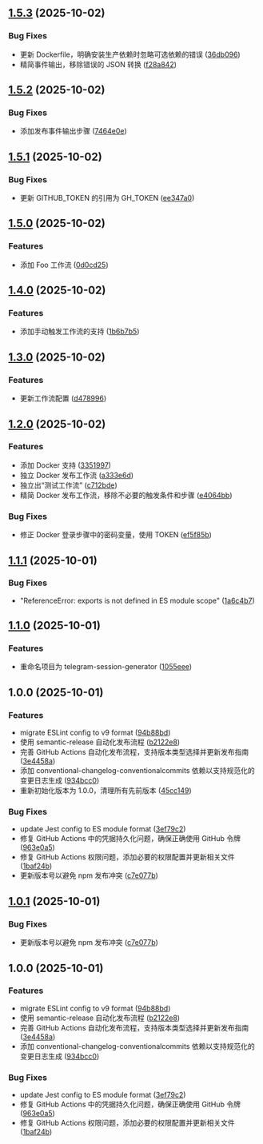## [1.5.3](https://github.com/dba18714/telegram-session-generator/compare/v1.5.2...v1.5.3) (2025-10-02)

### Bug Fixes

* 更新 Dockerfile，明确安装生产依赖时忽略可选依赖的错误 ([36db096](https://github.com/dba18714/telegram-session-generator/commit/36db09627edcb5e9533ab39aeeec29cc40f5c580))
* 精简事件输出，移除错误的 JSON 转换 ([f28a842](https://github.com/dba18714/telegram-session-generator/commit/f28a84273a8452dfa8e50bb8093b3943a6a180a7))

## [1.5.2](https://github.com/dba18714/telegram-session-generator/compare/v1.5.1...v1.5.2) (2025-10-02)

### Bug Fixes

* 添加发布事件输出步骤 ([7464e0e](https://github.com/dba18714/telegram-session-generator/commit/7464e0ed514f6bd3822c414169efb83c653f32d7))

## [1.5.1](https://github.com/dba18714/telegram-session-generator/compare/v1.5.0...v1.5.1) (2025-10-02)

### Bug Fixes

* 更新 GITHUB_TOKEN 的引用为 GH_TOKEN ([ee347a0](https://github.com/dba18714/telegram-session-generator/commit/ee347a05b98c81b0292b9f7734a38608152b37ea))

## [1.5.0](https://github.com/dba18714/telegram-session-generator/compare/v1.4.0...v1.5.0) (2025-10-02)

### Features

* 添加 Foo 工作流 ([0d0cd25](https://github.com/dba18714/telegram-session-generator/commit/0d0cd25ca434aee6905acd385f5a9c7ea55f0caa))

## [1.4.0](https://github.com/dba18714/telegram-session-generator/compare/v1.3.0...v1.4.0) (2025-10-02)

### Features

* 添加手动触发工作流的支持 ([1b6b7b5](https://github.com/dba18714/telegram-session-generator/commit/1b6b7b5a7064426ec6311932b43b5df4aa395b55))

## [1.3.0](https://github.com/dba18714/telegram-session-generator/compare/v1.2.0...v1.3.0) (2025-10-02)

### Features

* 更新工作流配置 ([d478996](https://github.com/dba18714/telegram-session-generator/commit/d4789960f2f8b82d89a32c36ad3f6de618a2c95e))

## [1.2.0](https://github.com/dba18714/telegram-session-generator/compare/v1.1.1...v1.2.0) (2025-10-02)

### Features

* 添加 Docker 支持 ([3351997](https://github.com/dba18714/telegram-session-generator/commit/3351997144c54927990ebfe4ec01377ebd60453f))
* 独立 Docker 发布工作流 ([a333e6d](https://github.com/dba18714/telegram-session-generator/commit/a333e6d2d35714cb5693a3cc7ec2bf1bacaa095b))
* 独立出“测试工作流” ([c712bde](https://github.com/dba18714/telegram-session-generator/commit/c712bdeb2b518601b6a7f1c93251c73202d822be))
* 精简 Docker 发布工作流，移除不必要的触发条件和步骤 ([e4064bb](https://github.com/dba18714/telegram-session-generator/commit/e4064bbd6fa0732f8544d984c4cf01471ab51f3a))

### Bug Fixes

* 修正 Docker 登录步骤中的密码变量，使用 TOKEN ([ef5f85b](https://github.com/dba18714/telegram-session-generator/commit/ef5f85bca92a6c401503bed29e99af6385bb8ff6))

## [1.1.1](https://github.com/dba18714/telegram-session-generator/compare/v1.1.0...v1.1.1) (2025-10-01)

### Bug Fixes

* "ReferenceError: exports is not defined in ES module scope" ([1a6c4b7](https://github.com/dba18714/telegram-session-generator/commit/1a6c4b7cdd2ea39266e1720966d8a7d5c6c30c87))

## [1.1.0](https://github.com/dba18714/telegram-session-generator/compare/v1.0.0...v1.1.0) (2025-10-01)

### Features

* 重命名项目为 telegram-session-generator ([1055eee](https://github.com/dba18714/telegram-session-generator/commit/1055eee16010148ea702ef2d030401fbc0a0cd6c))

## 1.0.0 (2025-10-01)

### Features

* migrate ESLint config to v9 format ([94b88bd](https://github.com/dba18714/telegram-session-manager/commit/94b88bdc1b61ee69a3defe224045f9ca9ba529d5))
* 使用 semantic-release 自动化发布流程 ([b2122e8](https://github.com/dba18714/telegram-session-manager/commit/b2122e8b7600caaeb7991b8dc21066bc53b71063))
* 完善 GitHub Actions 自动化发布流程，支持版本类型选择并更新发布指南 ([3e4458a](https://github.com/dba18714/telegram-session-manager/commit/3e4458ab20739a14117e26ce6af8b8edfa90399b))
* 添加 conventional-changelog-conventionalcommits 依赖以支持规范化的变更日志生成 ([934bcc0](https://github.com/dba18714/telegram-session-manager/commit/934bcc041e3d389ef697f27e6b5dd7d3e0b17524))
* 重新初始化版本为 1.0.0，清理所有先前版本 ([45cc149](https://github.com/dba18714/telegram-session-manager/commit/45cc149de3a3940f35e39153120cb4cf133a3f6d))

### Bug Fixes

* update Jest config to ES module format ([3ef79c2](https://github.com/dba18714/telegram-session-manager/commit/3ef79c25d0b936011961bcc7a84d483afd499ab7))
* 修复 GitHub Actions 中的凭据持久化问题，确保正确使用 GitHub 令牌 ([963e0a5](https://github.com/dba18714/telegram-session-manager/commit/963e0a54dd1ad1ee3ee2341cd81def9f83a67829))
* 修复 GitHub Actions 权限问题，添加必要的权限配置并更新相关文件 ([1baf24b](https://github.com/dba18714/telegram-session-manager/commit/1baf24bbd2fc24ee159bdfbb8309107733b26853))
* 更新版本号以避免 npm 发布冲突 ([c7e077b](https://github.com/dba18714/telegram-session-manager/commit/c7e077bb0abb8bbc37c34164deaccba554b633cd))

## [1.0.1](https://github.com/dba18714/telegram-session-manager/compare/v1.0.0...v1.0.1) (2025-10-01)

### Bug Fixes

* 更新版本号以避免 npm 发布冲突 ([c7e077b](https://github.com/dba18714/telegram-session-manager/commit/c7e077bb0abb8bbc37c34164deaccba554b633cd))

## 1.0.0 (2025-10-01)

### Features

* migrate ESLint config to v9 format ([94b88bd](https://github.com/dba18714/telegram-session-manager/commit/94b88bdc1b61ee69a3defe224045f9ca9ba529d5))
* 使用 semantic-release 自动化发布流程 ([b2122e8](https://github.com/dba18714/telegram-session-manager/commit/b2122e8b7600caaeb7991b8dc21066bc53b71063))
* 完善 GitHub Actions 自动化发布流程，支持版本类型选择并更新发布指南 ([3e4458a](https://github.com/dba18714/telegram-session-manager/commit/3e4458ab20739a14117e26ce6af8b8edfa90399b))
* 添加 conventional-changelog-conventionalcommits 依赖以支持规范化的变更日志生成 ([934bcc0](https://github.com/dba18714/telegram-session-manager/commit/934bcc041e3d389ef697f27e6b5dd7d3e0b17524))

### Bug Fixes

* update Jest config to ES module format ([3ef79c2](https://github.com/dba18714/telegram-session-manager/commit/3ef79c25d0b936011961bcc7a84d483afd499ab7))
* 修复 GitHub Actions 中的凭据持久化问题，确保正确使用 GitHub 令牌 ([963e0a5](https://github.com/dba18714/telegram-session-manager/commit/963e0a54dd1ad1ee3ee2341cd81def9f83a67829))
* 修复 GitHub Actions 权限问题，添加必要的权限配置并更新相关文件 ([1baf24b](https://github.com/dba18714/telegram-session-manager/commit/1baf24bbd2fc24ee159bdfbb8309107733b26853))
